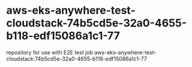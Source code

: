 # aws-eks-anywhere-test-cloudstack-74b5cd5e-32a0-4655-b118-edf15086a1c1-77
repository for use with E2E test job aws-eks-anywhere-test-cloudstack:74b5cd5e-32a0-4655-b118-edf15086a1c1-77
